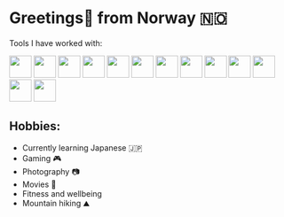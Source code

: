 # Greetings👋 from Norway 🇳🇴


Tools I have worked with:

<span>

<img src="https://cdn.jsdelivr.net/gh/devicons/devicon@latest/icons/kotlin/kotlin-original.svg" width=40px/>
          
<img src="https://cdn.jsdelivr.net/gh/devicons/devicon@latest/icons/java/java-original-wordmark.svg" width=40px />
          
<img src="https://cdn.jsdelivr.net/gh/devicons/devicon@latest/icons/spring/spring-original-wordmark.svg" width=40px />          
          
<img src="https://cdn.jsdelivr.net/gh/devicons/devicon@latest/icons/typescript/typescript-original.svg" width=40px />
          
<img src="https://cdn.jsdelivr.net/gh/devicons/devicon@latest/icons/react/react-original.svg" width=40px />
          
<img src="https://cdn.jsdelivr.net/gh/devicons/devicon@latest/icons/bash/bash-original.svg" width=40px />
          
<img src="https://cdn.jsdelivr.net/gh/devicons/devicon@latest/icons/neovim/neovim-original.svg" width=40px /> 
          
<img src="https://cdn.jsdelivr.net/gh/devicons/devicon@latest/icons/lua/lua-original.svg" width=40px/>

<img src="https://cdn.jsdelivr.net/gh/devicons/devicon@latest/icons/docker/docker-original-wordmark.svg" width=40px/>
          
<img src="https://cdn.jsdelivr.net/gh/devicons/devicon@latest/icons/python/python-original-wordmark.svg" width=40px/>
                              
<img src="https://cdn.jsdelivr.net/gh/devicons/devicon@latest/icons/go/go-original-wordmark.svg" width=40px />
          
<img src="https://cdn.jsdelivr.net/gh/devicons/devicon@latest/icons/helm/helm-original.svg" width=40px />
          
<img src="https://cdn.jsdelivr.net/gh/devicons/devicon@latest/icons/terraform/terraform-original.svg" width=40px/>
           
          
</span>               
<br>


## Hobbies:

- Currently learning Japanese 🇯🇵
- Gaming 🎮
- Photography 📷
- Movies 🎥
- Fitness and wellbeing
- Mountain hiking ⛰️
